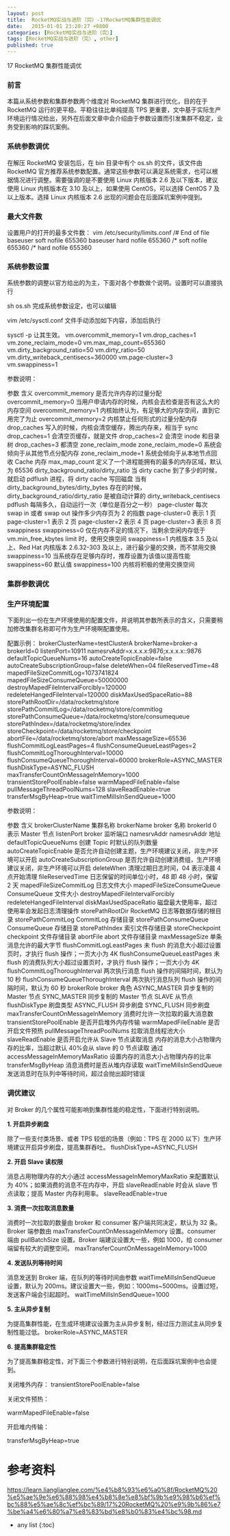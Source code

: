 ```yaml
---
layout: post
title:  RocketMQ实战与进阶（完）-17RocketMQ集群性能调优
date:   2015-01-01 23:20:27 +0800
categories: [RocketMQ实战与进阶（完）]
tags: [RocketMQ实战与进阶（完）, other]
published: true
---
```




17 RocketMQ 集群性能调优
### 前言

本篇从系统参数和集群参数两个维度对 RocketMQ 集群进行优化，目的在于 RocketMQ 运行的更平稳。平稳往往比单纯提高 TPS 更重要，文中基于实际生产环境运行情况给出，另外在后面文章中会介绍由于参数设置而引发集群不稳定，业务受到影响的踩坑案例。

### 系统参数调优

在解压 RocketMQ 安装包后，在 bin 目录中有个 os.sh 的文件，该文件由 RocketMQ 官方推荐系统参数配置。通常这些参数可以满足系统需求，也可以根据情况进行调整。需要强调的是不要使用 Linux 内核版本 2.6 及以下版本，建议使用 Linux 内核版本在 3.10 及以上，如果使用 CentOS，可以选择 CentOS 7 及以上版本。选择 Linux 内核版本 2.6 出现的问题会在后面踩坑案例中提到。

### **最大文件数**

设置用户的打开的最多文件数：
vim /etc/security/limits.conf /# End of file baseuser soft nofile 655360 baseuser hard nofile 655360 /* soft nofile 655360 /* hard nofile 655360

### **系统参数设置**

系统参数的调整以官方给出的为主，下面对各个参数做个说明。设置时可以直接执行

sh os.sh
完成系统参数设定，也可以编辑

vim /etc/sysctl.conf
文件手动添加如下内容，添加后执行

sysctl -p
让其生效。
vm.overcommit_memory=1 vm.drop_caches=1 vm.zone_reclaim_mode=0 vm.max_map_count=655360 vm.dirty_background_ratio=50 vm.dirty_ratio=50 vm.dirty_writeback_centisecs=360000 vm.page-cluster=3 vm.swappiness=1

参数说明：

参数 含义 overcommit_memory 是否允许内存的过量分配 overcommit_memory=0 当用户申请内存的时候，内核会去检查是否有这么大的内存空间 overcommit_memory=1 内核始终认为，有足够大的内存空间，直到它用完了为止 overcommit_memory=2 内核禁止任何形式的过量分配内存 drop_caches 写入的时候，内核会清空缓存，腾出内存来，相当于 sync drop_caches=1 会清空页缓存，就是文件 drop_caches=2 会清空 inode 和目录树 drop_caches=3 都清空 zone_reclaim_mode zone_reclaim_mode=0 系统会倾向于从其他节点分配内存 zone_reclaim_mode=1 系统会倾向于从本地节点回收 Cache 内存 max_map_count 定义了一个进程能拥有的最多的内存区域，默认为 65536 dirty_background_ratio/dirty_ratio 当 dirty cache 到了多少的时候，就启动 pdflush 进程，将 dirty cache 写回磁盘 当有 dirty_background_bytes/dirty_bytes 存在的时候，dirty_background_ratio/dirty_ratio 是被自动计算的 dirty_writeback_centisecs pdflush 每隔多久，自动运行一次（单位是百分之一秒） page-cluster 每次 swap in 或者 swap out 操作多少内存页为 2 的指数 page-cluster=0 表示 1 页 page-cluster=1 表示 2 页 page-cluster=2 表示 4 页 page-cluster=3 表示 8 页 swappiness swappiness=0 仅在内存不足的情况下，当剩余空闲内存低于 vm.min_free_kbytes limit 时，使用交换空间 swappiness=1 内核版本 3.5 及以上、Red Hat 内核版本 2.6.32-303 及以上，进行最少量的交换，而不禁用交换 swappiness=10 当系统存在足够内存时，推荐设置为该值以提高性能 swappiness=60 默认值 swappiness=100 内核将积极的使用交换空间

### 集群参数调优

### **生产环境配置**

下面列出一份在生产环境使用的配置文件，并说明其参数所表示的含义，只需要稍加修改集群名称即可作为生产环境啊配置使用。

配置示例：
brokerClusterName=testClusterA brokerName=broker-a brokerId=0 listenPort=10911 namesrvAddr=x.x.x.x:9876;x.x.x.x::9876 defaultTopicQueueNums=16 autoCreateTopicEnable=false autoCreateSubscriptionGroup=false deleteWhen=04 fileReservedTime=48 mapedFileSizeCommitLog=1073741824 mapedFileSizeConsumeQueue=50000000 destroyMapedFileIntervalForcibly=120000 redeleteHangedFileInterval=120000 diskMaxUsedSpaceRatio=88 storePathRootDir=/data/rocketmq/store storePathCommitLog=/data/rocketmq/store/commitlog storePathConsumeQueue=/data/rocketmq/store/consumequeue storePathIndex=/data/rocketmq/store/index storeCheckpoint=/data/rocketmq/store/checkpoint abortFile=/data/rocketmq/store/abort maxMessageSize=65536 flushCommitLogLeastPages=4 flushConsumeQueueLeastPages=2 flushCommitLogThoroughInterval=10000 flushConsumeQueueThoroughInterval=60000 brokerRole=ASYNC_MASTER flushDiskType=ASYNC_FLUSH maxTransferCountOnMessageInMemory=1000 transientStorePoolEnable=false warmMapedFileEnable=false pullMessageThreadPoolNums=128 slaveReadEnable=true transferMsgByHeap=true waitTimeMillsInSendQueue=1000

参数说明：

参数 含义 brokerClusterName 集群名称 brokerName broker 名称 brokerId 0 表示 Master 节点 listenPort broker 监听端口 namesrvAddr namesrvAddr 地址 defaultTopicQueueNums 创建 Topic 时默认的队列数量 autoCreateTopicEnable 是否允许自动创建主题，生产环境建议关闭，非生产环境可以开启 autoCreateSubscriptionGroup 是否允许自动创建消费组，生产环境建议关闭，非生产环境可以开启 deleteWhen 清理过期日志时间，04 表示凌晨 4 点开始清理 fileReservedTime 日志保留的时间单位小时，48 即 48 小时，保留 2 天 mapedFileSizeCommitLog 日志文件大小 mapedFileSizeConsumeQueue ConsumeQueue 文件大小 destroyMapedFileIntervalForcibly redeleteHangedFileInterval diskMaxUsedSpaceRatio 磁盘最大使用率，超过使用率会发起日志清理操作 storePathRootDir RocketMQ 日志等数据存储的根目录 storePathCommitLog CommitLog 存储目录 storePathConsumeQueue ConsumeQueue 存储目录 storePathIndex 索引文件存储目录 storeCheckpoint checkpoint 文件存储目录 abortFile abort 文件存储目录 maxMessageSize 单条消息允许的最大字节 flushCommitLogLeastPages 未 flush 的消息大小超过设置页时，才执行 flush 操作；一页大小为 4K flushConsumeQueueLeastPages 未 flush 的消费队列大小超过设置页时，才执行 flush 操作；一页大小为 4K flushCommitLogThoroughInterval 两次执行消息 flush 操作的间隔时间，默认为 10 秒 flushConsumeQueueThoroughInterval 两次执行消息队列 flush 操作的间隔时间，默认为 60 秒 brokerRole broker 角色 ASYNC_MASTER 异步复制的 Master 节点 SYNC_MASTER 同步复制的 Master 节点 SLAVE 从节点 flushDiskType 刷盘类型 ASYNC_FLUSH 异步刷盘 SYNC_FLUSH 同步刷盘 maxTransferCountOnMessageInMemory 消费时允许一次拉取的最大消息数 transientStorePoolEnable 是否开启堆外内存传输 warmMapedFileEnable 是否开启文件预热 pullMessageThreadPoolNums 拉取消息线程池大小 slaveReadEnable 是否开启允许从 Slave 节点读取消息 内存的消息大小占物理内存的比率，当超过默认 40%会从 slave 的 0 节点读取 通过 accessMessageInMemoryMaxRatio 设置内存的消息大小占物理内存的比率 transferMsgByHeap 消息消费时是否从堆内存读取 waitTimeMillsInSendQueue 发送消息时在队列中等待时间，超过会抛出超时错误

### **调优建议**

对 Broker 的几个属性可能影响到集群性能的稳定性，下面进行特别说明。

**1. 开启异步刷盘**

除了一些支付类场景、或者 TPS 较低的场景（例如：TPS 在 2000 以下）生产环境建议开启异步刷盘，提高集群吞吐。
flushDiskType=ASYNC_FLUSH

**2. 开启 Slave 读权限**

消息占用物理内存的大小通过 accessMessageInMemoryMaxRatio 来配置默认为 40%；如果消费的消息不在内存中，开启 slaveReadEnable 时会从 slave 节点读取；提高 Master 内存利用率。
slaveReadEnable=true

**3. 消费一次拉取消息数量**

消费时一次拉取的数量由 broker 和 consumer 客户端共同决定，默认为 32 条。Broker 端参数由 maxTransferCountOnMessageInMemory 设置。consumer 端由 pullBatchSize 设置。Broker 端建议设置大一些，例如 1000，给 consumer 端留有较大的调整空间。
maxTransferCountOnMessageInMemory=1000

**4. 发送队列等待时间**

消息发送到 Broker 端，在队列的等待时间由参数 waitTimeMillsInSendQueue 设置，默认为 200ms。建议设置大一些，例如：1000ms~5000ms。设置过短，发送客户端会引起超时。
waitTimeMillsInSendQueue=1000

**5. 主从异步复制**

为提高集群性能，在生成环境建议设置为主从异步复制，经过压力测试主从同步复制性能过低。
brokerRole=ASYNC_MASTER

**6. 提高集群稳定性**

为了提高集群稳定性，对下面三个参数进行特别说明，在后面踩坑案例中也会提到。

关闭堆外内存：
transientStorePoolEnable=false

关闭文件预热：

warmMapedFileEnable=false

开启堆内传输：

transferMsgByHeap=true




# 参考资料

https://learn.lianglianglee.com/%e4%b8%93%e6%a0%8f/RocketMQ%20%e5%ae%9e%e6%88%98%e4%b8%8e%e8%bf%9b%e9%98%b6%ef%bc%88%e5%ae%8c%ef%bc%89/17%20RocketMQ%20%e9%9b%86%e7%be%a4%e6%80%a7%e8%83%bd%e8%b0%83%e4%bc%98.md

* any list
{:toc}
